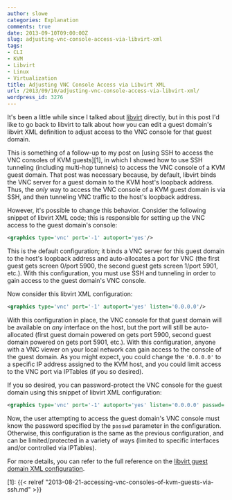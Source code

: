 ```yaml
---
author: slowe
categories: Explanation
comments: true
date: 2013-09-10T09:00:00Z
slug: adjusting-vnc-console-access-via-libvirt-xml
tags:
- CLI
- KVM
- Libvirt
- Linux
- Virtualization
title: Adjusting VNC Console Access via Libvirt XML
url: /2013/09/10/adjusting-vnc-console-access-via-libvirt-xml/
wordpress_id: 3276
---
```


It's been a little while since I talked about [libvirt](http://libvirt.org/) directly, but in this post I'd like to go back to libvirt to talk about how you can edit a guest domain's libvirt XML definition to adjust access to the VNC console for that guest domain.

This is something of a follow-up to my post on [using SSH to access the VNC consoles of KVM guests][1], in which I showed how to use SSH tunneling (including multi-hop tunnels) to access the VNC console of a KVM guest domain. That post was necessary because, by default, libvirt binds the VNC server for a guest domain to the KVM host's loopback address. Thus, the _only_ way to access the VNC console of a KVM guest domain is via SSH, and then tunneling VNC traffic to the host's loopback address.

However, it's possible to change this behavior. Consider the following snippet of libvirt XML code; this is responsible for setting up the VNC access to the guest domain's console:

```xml
<graphics type='vnc' port='-1' autoport='yes'/>
```

This is the default configuration; it binds a VNC server for this guest domain to the host's loopback address and auto-allocates a port for VNC (the first guest gets screen 0/port 5900, the second guest gets screen 1/port 5901, etc.). With this configuration, you must use SSH and tunneling in order to gain access to the guest domain's VNC console.

Now consider this libvirt XML configuration:

```xml
<graphics type='vnc' port='-1' autoport='yes' listen='0.0.0.0'/>
```

With this configuration in place, the VNC console for that guest domain will be available on _any_ interface on the host, but the port will still be auto-allocated (first guest domain powered on gets port 5900, second guest domain powered on gets port 5901, etc.). With this configuration, anyone with a VNC viewer on your local network can gain access to the console of the guest domain. As you might expect, you could change the `'0.0.0.0'` to a specific IP address assigned to the KVM host, and you could limit access to the VNC port via IPTables (if you so desired).

If you so desired, you can password-protect the VNC console for the guest domain using this snippet of libvirt XML configuration:

```xml
<graphics type='vnc' port='-1' autoport='yes' listen='0.0.0.0' passwd='protectme'/>
```

Now, the user attempting to access the guest domain's VNC console must know the password specified by the `passwd` parameter in the configuration. Otherwise, this configuration is the same as the previous configuration, and can be limited/protected in a variety of ways (limited to specific interfaces and/or controlled via IPTables).

For more details, you can refer to the full reference on the [libvirt guest domain XML configuration](http://libvirt.org/formatdomain.html).

[1]: {{< relref "2013-08-21-accessing-vnc-consoles-of-kvm-guests-via-ssh.md" >}}
